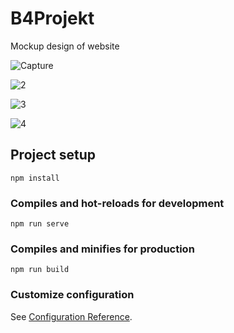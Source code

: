 # B4Projekt

Mockup design of website

![Capture](https://github.com/lnxfsf/B4Projek/assets/99252096/9bdb7c41-1cb8-4d81-bf37-e07b5baa118d)

![2](https://github.com/lnxfsf/B4Projek/assets/99252096/4fe545c8-7aff-49a1-9db1-c70f44314087)

![3](https://github.com/lnxfsf/B4Projek/assets/99252096/b8ca61d2-6e87-4410-913f-d0a90d5e45db)

![4](https://github.com/lnxfsf/B4Projek/assets/99252096/bebff8fe-e176-4647-b779-7ae32296b48c)





## Project setup
```
npm install
```

### Compiles and hot-reloads for development
```
npm run serve
```

### Compiles and minifies for production
```
npm run build
```

### Customize configuration
See [Configuration Reference](https://cli.vuejs.org/config/).
